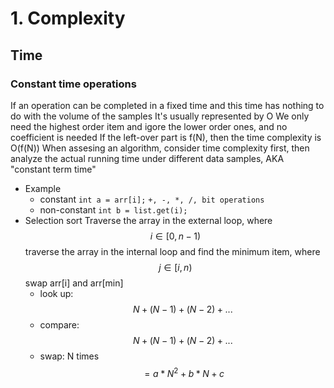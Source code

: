 # 1. Complexity
## Time
### Constant time operations
If an operation can be completed in a fixed time and this time has nothing to do with the volume of the samples
It's usually represented by O
We only need the highest order item and igore the lower order ones, and no coefficient is needed
If the left-over part is f(N), then the time complexity is O(f(N))
When assesing an algorithm, consider time complexity first, then analyze the actual running time under different data samples, AKA "constant term time"
* Example
  - constant
`int a = arr[i];`
`+, -, *, /, bit operations`
  - non-constant
`int b = list.get(i);`
* Selection sort
Traverse the array in the external loop, where $$i ∈ [0, n - 1)$$
traverse the array in the internal loop and find the minimum item, where $$j ∈ [i, n)$$
swap arr[i] and arr[min]
  - look up: $$N + (N - 1) + (N - 2) + ...$$
  - compare: $$N + (N - 1) + (N - 2) + ...$$
  - swap: N times
  $$= a * N ^ 2 + b * N + c$$
